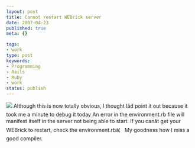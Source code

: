 ```yaml
---
layout: post
title: Cannot restart WEBrick server
date: 2007-04-23
published: true
meta: {}

tags:
- work
type: post
keywords:
- Programming
- Rails
- Ruby
- work
status: publish
---
```



![](http://media.eick.us/2011/05/468613851_77c070121e_m.jpg) Although this is now totally obvious, I thought Iâd point it out because it took me a minute to debug it today  An error in the environment.rb file will manifest itself in the server not being able to start. If you canât get your WEBrick to restart, check the environment.rbâ¦   My goodness how I miss a good compiler.

